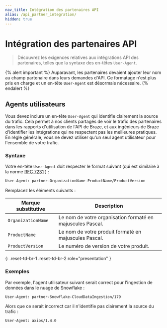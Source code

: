 ```yaml
---
nav_title: Intégration des partenaires API
alias: /api_partner_integration/
hidden: true
---
```


# Intégration des partenaires API

> Découvrez les exigences relatives aux intégrations API des partenaires, telles que la syntaxe des en-têtes `User-Agent`.

{% alert important %}
Auparavant, les partenaires devaient ajouter leur nom au champ partenaire dans leurs demandes d'API. Ce formatage n'est plus pris en charge et un en-tête `User-Agent` est désormais nécessaire.
{% endalert %}

## Agents utilisateurs

Vous devez inclure un en-tête `User-Agent` qui identifie clairement la source du trafic. Cela permet à nos clients partagés de voir le trafic des partenaires dans les rapports d'utilisation de l'API de Braze, et aux ingénieurs de Braze d'identifier les intégrations qui ne respectent pas les meilleures pratiques. En règle générale, vous ne devez utiliser qu'un seul agent utilisateur pour l'ensemble de votre trafic.

### Syntaxe

Votre en-tête `User-Agent` doit respecter le format suivant (qui est similaire à la norme [RFC 7231](https://datatracker.ietf.org/doc/html/rfc7231#page-46) ) :

```bash
User-Agent: partner-OrganizationName-ProductName/ProductVersion
```

Remplacez les éléments suivants :

| Marque substitutive | Description |
|-------------|-------------|
| `OrganizationName` | Le nom de votre organisation formaté en majuscules Pascal. |
| `ProductName` | Le nom de votre produit formaté en majuscules Pascal. |
| `ProductVersion` | Le numéro de version de votre produit. |
{: .reset-td-br-1 .reset-td-br-2 role="presentation" }

### Exemples

Par exemple, l'agent utilisateur suivant serait correct pour l'ingestion de données dans le nuage de Snowflake :

```bash
User-Agent: partner-Snowflake-CloudDataIngestion/179
```

Alors que ce serait incorrect car il n'identifie pas clairement la source du trafic :

```bash
User-Agent: axios/1.4.0
``` 
